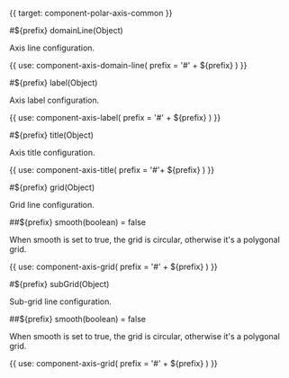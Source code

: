 {{ target: component-polar-axis-common }}

#${prefix} domainLine(Object)

Axis line configuration.

{{ use: component-axis-domain-line(
  prefix = '#' + ${prefix}
) }}

#${prefix} label(Object)

Axis label configuration.

{{ use: component-axis-label(
  prefix  = '#' + ${prefix}
) }}

#${prefix} title(Object)

Axis title configuration.

{{ use: component-axis-title(
  prefix = '#'+ ${prefix}
) }}

#${prefix} grid(Object)

Grid line configuration.

##${prefix} smooth(boolean) = false

When smooth is set to true, the grid is circular, otherwise it's a polygonal grid.

{{ use: component-axis-grid(
  prefix = '#' + ${prefix}
) }}

#${prefix} subGrid(Object)

Sub-grid line configuration.

##${prefix} smooth(boolean) = false

When smooth is set to true, the grid is circular, otherwise it's a polygonal grid.

{{ use: component-axis-grid(
  prefix = '#' + ${prefix}
) }}